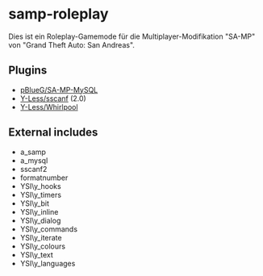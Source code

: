 samp-roleplay
=============

Dies ist ein Roleplay-Gamemode für die Multiplayer-Modifikation "SA-MP" von "Grand Theft Auto: San Andreas".

## Plugins ##

 - [pBlueG/SA-MP-MySQL][1]
 - [Y-Less/sscanf][2] (2.0)
 - [Y-Less/Whirlpool][3]

  [1]: https://github.com/pBlueG/SA-MP-MySQL
  [2]: https://github.com/Y-Less/sscanf
  [3]: http://forum.sa-mp.com/showthread.php?t=65290

## External includes ##

 - a_samp
 - a_mysql
 - sscanf2
 - formatnumber
 - YSI\y_hooks
 - YSI\y_timers
 - YSI\y_bit
 - YSI\y_inline
 - YSI\y_dialog
 - YSI\y_commands
 - YSI\y_iterate
 - YSI\y_colours
 - YSI\y_text
 - YSI\y_languages